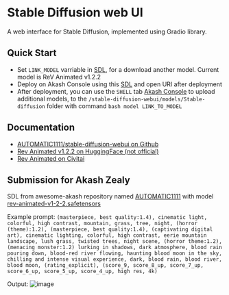 # Stable Diffusion web UI
A web interface for Stable Diffusion, implemented using Gradio library.

## Quick Start
- Set `LINK_MODEL` varriable in [SDL](https://github.com/waitrouz/awesome-akash/blob/stable-diffusion-webui/AUTOMATIC1111/deploy.yaml), for a download another model. Current model is ReV Animated v1.2.2
- Deploy on Akash Console using this [SDL](https://github.com/waitrouz/awesome-akash/blob/stable-diffusion-webui/AUTOMATIC1111/deploy.yaml) and open URI after deployment
- After deployment, you can use the `SHELL` tab [Akash Console](https://console.akash.network) to upload additional models, to the `/stable-diffusion-webui/models/Stable-diffusion` folder with command ```bash model LINK_TO_MODEL```

## Documentation
- [AUTOMATIC1111/stable-diffusion-webui on Github](https://github.com/AUTOMATIC1111/stable-diffusion-webui)
- [Rev Animated v1.2.2 on HuggingFace (not official)](https://huggingface.co/danbrown/RevAnimated-v1-2-2)
- [Rev Animated on Civitai](https://civitai.com/models/7371)

## Submission for Akash Zealy
SDL from awesome-akash repository named [AUTOMATIC1111](https://github.com/akash-network/awesome-akash/tree/master/AUTOMATIC1111) with model [rev-animated-v1-2-2.safetensors](https://huggingface.co/danbrown/RevAnimated-v1-2-2)

Example prompt: ```(masterpiece, best quality:1.4), cinematic light, colorful, high contrast, mountain, grass, tree, night, (horror (theme):1.2), (masterpiece, best quality:1.4), (captivating digital art), cinematic lighting, colorful, high contrast, eerie mountain landscape, lush grass, twisted trees, night scene, (horror theme:1.2), (menacing monster:1.2) lurking in shadows, dark atmosphere, blood rain pouring down, blood-red river flowing, haunting blood moon in the sky, chilling and intense visual experience, dark, blood rain, blood river, blood moon, (rating_explicit), (score_9, score_8_up, score_7_up, score_6_up, score_5_up, score_4_up, high res, 4k)```

Output:
![image](https://i.ibb.co/X2hr81q/00003-2949567611.png)
